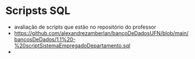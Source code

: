 # Scripsts SQL
* avaliação de scripts que estão no repositório do professor
* https://github.com/alexandrezamberlan/bancoDeDadosUFN/blob/main/bancosDeDados/1.1%20-%20scriptSistemaEmpregadoDepartamento.sql
* 
